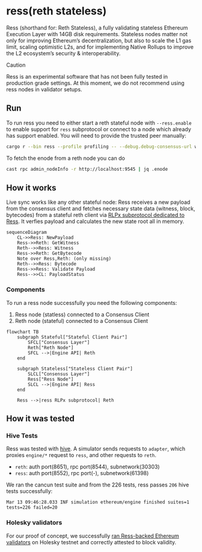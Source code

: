 # ress(reth stateless)

Ress (shorthand for: Reth Stateless), a fully validating stateless Ethereum Execution Layer with 14GB disk requirements. Stateless nodes matter not only for improving Ethereum’s decentralization, but also to scale the L1 gas limit, scaling optimistic L2s, and for implementing Native Rollups to improve the L2 ecosystem’s security & interoperability.

> [!CAUTION]
> Ress is an experimental software that has not been fully tested in production grade settings.
> At this moment, we do not recommend using ress nodes in validator setups.

## Run

To run ress you need to either start a reth stateful node with `--ress.enable` to enable support for `ress` subprotocol or connect to a node which already has support enabled. You will need to provide the trusted peer manually:

```bash
cargo r --bin ress --profile profiling -- --debug.debug-consensus-url wss://reth-ethereum.ithaca.xyz/ws --remote-peer enode://ea6ac5192e6321f91eece5aeb6185e6b289f20dbc693c0f4b0abd299997b56227407f26ae1af5c3f05d00b9c743938e7afaf835709a956e01ebd980723caf1f8@103.50.32.176:30303
```

To fetch the enode from a reth node you can do 
```bash
cast rpc admin_nodeInfo -r http://localhost:9545 | jq .enode
```

## How it works

Live sync works like any other stateful node: Ress receives a new payload from the consensus client and fetches necessary state data (witness, block, bytecodes) from a stateful reth client via [RLPx subprotocol dedicated to Ress](https://github.com/paradigmxyz/reth/tree/main/crates/ress/protocol). It verfies payload and calculates the new state root all in memory.

```mermaid
sequenceDiagram
    CL->>Ress: NewPayload
    Ress->>Reth: GetWitness
    Reth-->>Ress: Witness
    Ress->>Reth: GetBytecode
    Note over Ress,Reth: (only missing)
    Reth-->>Ress: Bytecode
    Ress->>Ress: Validate Payload
    Ress-->>CL: PayloadStatus
```

### Components

To run a ress node successfully you need the following components:
1. Ress node (statless) connected to a Consensus Client
2. Reth node (stateful) connected to a Consensus Client

```mermaid
flowchart TB
    subgraph Stateful["Stateful Client Pair"]
        SFCL["Consensus Layer"]
        Reth["Reth Node"]
        SFCL -->|Engine API| Reth
    end
    
    subgraph Stateless["Stateless Client Pair"]
        SLCL["Consensus Layer"]
        Ress["Ress Node"]
        SLCL -->|Engine API| Ress
    end

    Ress -->|ress RLPx subprotocol| Reth
```

## How it was tested

### Hive Tests 

Ress was tested with [hive](https://github.com/ethereum/hive). A simulator sends requests to `adapter`, which proxies `engine/*` request to `ress`, and other requests to `reth`. 

- `reth`: auth port(8651), rpc port(8544), subnetwork(30303)
- `ress`: auth port(8552), rpc port(-), subnetwork(61398)

We ran the cancun test suite and from the 226 tests, ress passes `206` hive tests successfully:
```
Mar 13 09:46:28.033 INF simulation ethereum/engine finished suites=1 tests=226 failed=20
```

### Holesky validators
 For our proof of concept, we successfully [ran Ress-backed Ethereum validators](https://holesky.beaconcha.in/dashboard?validators=1919380,1919381,1919382,1919383,1919384,1919385,1919386,1919387,1919388,1919389#validators-table) on Holesky testnet and correctly attested to block validity.